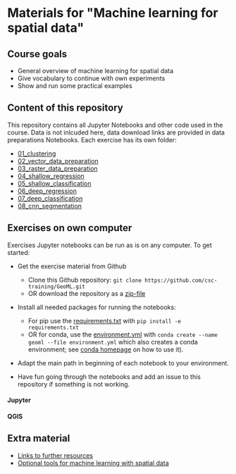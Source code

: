 # Materials for "Machine learning for spatial data"

## Course goals
 * General overview of machine learning for spatial data
 * Give vocabulary to continue with own experiments
 * Show and run some practical examples



## Content of this repository

This repository contains all Jupyter Notebooks and other code used in the course. Data is not inlcuded here, data download links are provided in data preparations Notebooks. Each exercise has its own folder:

* [01_clustering](01_clustering) 
* [02_vector_data_preparation](02_vector_data_preparation)
* [03_raster_data_preparation](03_raster_data_preparation)
* [04_shallow_regression](04_shallow_regression)
* [05_shallow_classification](05_shallow_classification)
* [06_deep_regression](06_deep_regression)
* [07_deep_classification](07_deep_classification)
* [08_cnn_segmentation](08_cnn_segmentation)



## Exercises on own computer

Exercises Jupyter notebooks can be run as is on any computer. 
To get started:
* Get the exercise material from Github
	* Clone this Github repository: `git clone https://github.com/csc-training/GeoML.git` 
	* OR download the repository as a [zip-file](https://github.com/csc-training/GeoML/archive/refs/heads/main.zip)
* Install all needed packages for running the notebooks:
	* For pip use the [requirements.txt](requirements.txt) with `pip install -e requirements.txt`
	* OR for conda, use the [environment.yml](environment.yml) with `conda create --name geoml --file environment.yml` which also creates a conda environment; see [conda homepage](https://docs.conda.io/projects/conda/en/latest/user-guide/getting-started.html#managing-envs) on how to use it). 

* Adapt the main path in beginning of each notebook to your environment.
* Have fun going through the notebooks and add an issue to this repository if something is not working.
#### Jupyter 


#### QGIS
## Extra material

* [Links to further resources](links.md)
* [Optional tools for machine learning with spatial data](tools.md)


